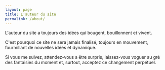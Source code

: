 ```yaml
---
layout: page
title: L'auteur du site
permalink: /about/
---
```


L'auteur du site a toujours des idées qui bougent, bouillonnent et vivent.

C'est pourquoi ce site ne sera jamais finalisé, toujours en mouvement, fourmillant de nouvelles idées et dynamique.

Si vous me suivez, attendez-vous a être surpris, laissez-vous voguer au gré
des fantaisies du moment et, surtout, acceptez ce changement perpétuel.

